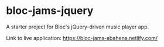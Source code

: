 # bloc-jams-jquery
A starter project for Bloc's jQuery-driven music player app. 

Link to live application: https://bloc-jams-abahena.netlify.com/
